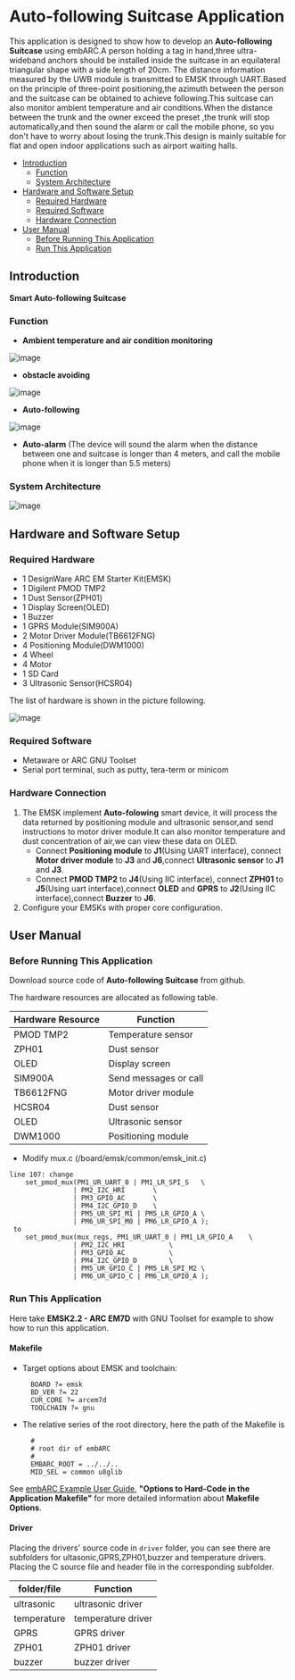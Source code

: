 # Auto-following Suitcase Application
This application is designed to show how to develop an **Auto-following Suitcase** using embARC.A person holding a tag in hand,three ultra-wideband anchors should be installed inside the suitcase in an equilateral triangular shape with a side length of 20cm. The distance information measured by the UWB module is transmitted to EMSK through UART.Based on the principle of three-point positioning,the azimuth between the person and the suitcase can be obtained to achieve following.This suitcase can also monitor ambient temperature and air conditions.When the distance between the trunk and the owner exceed the preset ,the trunk will stop automatically,and then sound the alarm or call the mobile phone, so you don't have to worry about losing the trunk.This design is mainly suitable for flat and open indoor applications such as airport waiting halls.

* [Introduction](#introduction)
	* [Function](#function)
	* [System Architecture](#system-architecture)
* [Hardware and Software Setup](#hardware-and-software-setup)
	* [Required Hardware](#required-hardware)
	* [Required Software](#required-software)
	* [Hardware Connection](#hardware-connection)
* [User Manual](#user-manual)
	* [Before Running This Application](#before-running-this-application)
	* [Run This Application](#run-this-application)

## Introduction
**Smart Auto-following Suitcase**

### Function

- **Ambient temperature and air condition monitoring**

![image](https://github.com/Mandywualmighty/Auto-following-Suitcase-Application/blob/master/doc/screenshots/Temperature%20and%20PM2.5%20monitoring.png   "Temperature and PM2.5 monitoring" )

- **obstacle avoiding**

![image](https://github.com/Mandywualmighty/Auto-following-Suitcase-Application/blob/master/doc/screenshots/obstacle%20avoiding.gif   "obstacle avoiding")

- **Auto-following** 

![image](https://github.com/Mandywualmighty/Auto-following-Suitcase-Application/blob/master/doc/screenshots/Auto%20following.gif "Auto-following")

- **Auto-alarm** (The device will sound the alarm when the distance between one and suitcase is longer than 4 meters, and call the mobile phone when it is longer than 5.5 meters)



### System Architecture

![image](https://github.com/Mandywualmighty/Auto-following-Suitcase-Application/blob/master/doc/screenshots/System%20architecture.png  "System architecture")

## Hardware and Software Setup
### Required Hardware
- 1 DesignWare ARC EM Starter Kit(EMSK)
- 1 Digilent PMOD TMP2
- 1 Dust Sensor(ZPH01)
- 1 Display Screen(OLED)
- 1 Buzzer
- 1 GPRS Module(SIM900A)
- 2 Motor Driver Module(TB6612FNG)
- 4 Positioning Module(DWM1000)
- 4 Wheel
- 4 Motor
- 1 SD Card
- 3 Ultrasonic Sensor(HCSR04)

The list of hardware is shown in the picture following. 

![image](https://github.com/Mandywualmighty/Auto-following-Suitcase-Application/blob/master/doc/screenshots/hardware.png)

### Required Software
- Metaware or ARC GNU Toolset
- Serial port terminal, such as putty, tera-term or minicom

### Hardware Connection
1. The EMSK implement **Auto-folowing** smart device, it will process the data returned by positioning module and ultrasonic sensor,and send instructions to motor driver module.It can also monitor temperature and dust concentration of air,we can view these data on OLED. 
   - Connect **Positioning module** to **J1**(Using UART interface), connect **Motor driver module** to **J3** and **J6**,connect **Ultrasonic sensor** to **J1** and **J3**.
   - Connect **PMOD TMP2** to **J4**(Using IIC interface), connect **ZPH01** to **J5**(Using uart interface),connect **OLED** and **GPRS** to **J2**(Using IIC interface),connect **Buzzer** to **J6**.
2. Configure your EMSKs with proper core configuration.

## User Manual
### Before Running This Application
Download source code of **Auto-following Suitcase** from github.

The hardware resources are allocated as following table.

|  Hardware Resource  |            Function                                           |
| ------------------- | ------------------------------------------------------------- |
|  PMOD TMP2          |        Temperature sensor                                     |
|  ZPH01              |        Dust sensor                                            |
|  OLED               |        Display screen                                         |
|  SIM900A            |        Send messages or call                                  |
|  TB6612FNG          |        Motor driver module                                    |
|  HCSR04             |        Dust sensor                                            |
|  OLED               |        Ultrasonic sensor                                      |
|  DWM1000            |        Positioning module                                     |

- Modify mux.c (/board/emsk/common/emsk_init.c)
```
line 107: change 
	set_pmod_mux(PM1_UR_UART_0 | PM1_LR_SPI_S	\
				| PM2_I2C_HRI		\
				| PM3_GPIO_AC		\
				| PM4_I2C_GPIO_D	\
				| PM5_UR_SPI_M1 | PM5_LR_GPIO_A	\
				| PM6_UR_SPI_M0 | PM6_LR_GPIO_A );
 to 
	set_pmod_mux(mux_regs, PM1_UR_UART_0 | PM1_LR_GPIO_A	\
				| PM2_I2C_HRI			\
				| PM3_GPIO_AC			\
				| PM4_I2C_GPIO_D		\
				| PM5_UR_GPIO_C | PM5_LR_SPI_M2	\
				| PM6_UR_GPIO_C | PM6_LR_GPIO_A );
```
### Run This Application

Here take **EMSK2.2 - ARC EM7D** with GNU Toolset for example to show how to run this application.

#### Makefile

- Target options about EMSK and toolchain:

		BOARD ?= emsk
		BD_VER ?= 22
		CUR_CORE ?= arcem7d
		TOOLCHAIN ?= gnu

- The relative series of the root directory, here the path of the Makefile is 

		#
		# root dir of embARC
		#
		EMBARC_ROOT = ../../..
		MID_SEL = common u8glib


See [ embARC Example User Guide][40], **"Options to Hard-Code in the Application Makefile"** for more detailed information about **Makefile Options**.

#### Driver

Placing the drivers' source code in `driver` folder, you can see there are subfolders for ultasonic,GPRS,ZPH01,buzzer and temperature drivers.
Placing the C source file and header file in the corresponding subfolder.

|  folder/file        |            Function           |
| ------------------- | ------------------------------|
|  ultrasonic         |       ultrasonic driver       |
|  temperature        |       temperature driver      |
|  GPRS               |       GPRS driver             |
|  ZPH01              |       ZPH01 driver            |
|  buzzer             |       buzzer driver             |


[40]: http://embarc.org/embarc_osp/doc/embARC_Document/html/page_example.html   " embARC Example User Guide"
